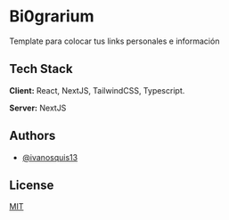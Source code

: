 # Bi0grarium

Template para colocar tus links personales e información

## Tech Stack

**Client:** React, NextJS, TailwindCSS, Typescript.

**Server:** NextJS

## Authors

- [@ivanosquis13](https://www.github.com/ivanosquis13)

## License

[MIT](https://choosealicense.com/licenses/mit/)
